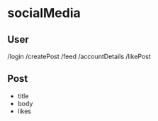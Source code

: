 # socialMedia

## User
/login
/createPost
/feed
/accountDetails
/likePost


## Post
- title
- body
- likes
